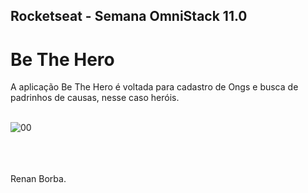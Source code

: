 ## Rocketseat - Semana OmniStack 11.0 
# Be The Hero
A aplicação Be The Hero é voltada para cadastro de Ongs e busca de padrinhos de causas, nesse caso heróis. 
<br><br>

![00](https://user-images.githubusercontent.com/48495838/79367163-c68e0300-7f23-11ea-8ecf-0045c3ac68a2.png)

<br><br>  
Renan Borba.
